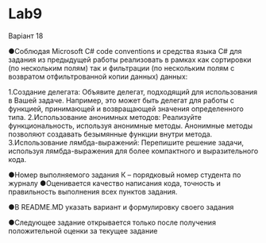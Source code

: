 # Lab9
Варіант 18

●Соблюдая  Microsoft C# code conventions и средства языка C# для задания из предыдущей работы реализовать в рамках как сортировки (по нескольким полям) так и фильтрации (по нескольким полям с возвратом отфильтрованной копии данных) данных:

  1.Создание делегата: Объявите делегат, подходящий для использования в Вашей задаче. Например, это может быть делегат для работы с функцией, принимающей и возвращающей значения определенного типа.
  2.Использование анонимных методов: Реализуйте функциональность, используя анонимные методы. Анонимные методы позволяют создавать безымянные функции внутри метода.
  3.Использование лямбда-выражений: Перепишите решение задачи, используя лямбда-выражения для более компактного и выразительного кода.
  
●Номер выполняемого задания К – порядковый номер студента по журналу
●Оценивается качество написания кода, точность и правильность выполнения всех пунктов задания.

●В README.MD указать вариант и формулировку своего задания

●Следующее задание открывается только после получения положительной оценки за текущее задание

